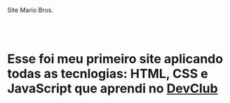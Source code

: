 <p>Site Mario Bros.</p>
<br>
<br>
<h1>Esse foi meu primeiro site aplicando todas as tecnlogias: HTML, CSS e JavaScript que aprendi no <a href="rodolfimori.com.br/devclub">DevClub</a></h1>
